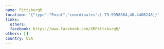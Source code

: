 ```yaml
---
name: Pittsburgh
location: '{"type":"Point","coordinates":[-79.9958864,40.4406248]}'
links:
  others: 
  facebook: https://www.facebook.com/XRPittsburgh/
others: []
country: USA
---
```

